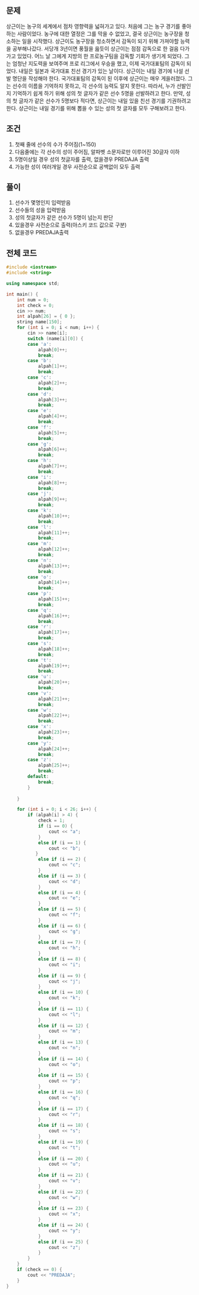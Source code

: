## 문제
상근이는 농구의 세계에서 점차 영향력을 넓혀가고 있다. 처음에 그는 농구 경기를 좋아하는 사람이었다. 농구에 대한 열정은 그를 막을 수 없었고, 결국 상근이는 농구장을 청소하는 일을 시작했다. 상근이도 농구장을 청소하면서 감독이 되기 위해 가져야할 능력을 공부해나갔다. 서당개 3년이면 풍월을 읊듯이 상근이는 점점 감독으로 한 걸음 다가가고 있었다. 어느 날 그에게 지방의 한 프로농구팀을 감독할 기회가 생기게 되었다. 그는 엄청난 지도력을 보여주며 프로 리그에서 우승을 했고, 이제 국가대표팀의 감독이 되었다.
내일은 일본과 국가대표 친선 경기가 있는 날이다. 상근이는 내일 경기에 나설 선발 명단을 작성해야 한다.
국가대표팀의 감독이 된 이후에 상근이는 매우 게을러졌다. 그는 선수의 이름을 기억하지 못하고, 각 선수의 능력도 알지 못한다. 따라서, 누가 선발인지 기억하기 쉽게 하기 위해 성의 첫 글자가 같은 선수 5명을 선발하려고 한다. 만약, 성의 첫 글자가 같은 선수가 5명보다 적다면, 상근이는 내일 있을 친선 경기를 기권하려고 한다.
상근이는 내일 경기를 위해 뽑을 수 있는 성의 첫 글자를 모두 구해보려고 한다.
## 조건
1. 첫째 줄에 선수의 수가 주어짐(1~150)
2. 다음줄에는 각 선수의 성이 주어짐, 알파벳 소문자로만 이루어진 30글자 이하
3. 5명이상일 경우 성의 첫글자를 출력, 없을경우 PREDAJA 출력
4. 가능한 성이 여러개일 경우 사전순으로 공백없이 모두 출력
## 풀이
1. 선수가 몇명인지 입력받음
2. 선수들의 성을 입력받음
3. 성의 첫글자가 같은 선수가 5명이 넘는지 판단
4. 있을경우 사전순으로 출력(아스키 코드 값으로 구분)
5. 없을경우 PREDAJA출력
## 전체 코드
```cpp
#include <iostream>
#include <string>

using namespace std;

int main() {
    int num = 0;
    int check = 0;
    cin >> num;
    int alpah[26] = { 0 };
    string name[150];
    for (int i = 0; i < num; i++) {
        cin >> name[i];
        switch (name[i][0]) {
        case 'a':
            alpah[0]++;
            break;
        case 'b':
            alpah[1]++;
            break;
        case 'c':
            alpah[2]++;
            break;
        case 'd':
            alpah[3]++;
            break;
        case 'e':
            alpah[4]++;
            break;
        case 'f':
            alpah[5]++;
            break;
        case 'g':
            alpah[6]++;
            break;
        case 'h':
            alpah[7]++;
            break;
        case 'i':
            alpah[8]++;
            break;
        case 'j':
            alpah[9]++;
            break;
        case 'k':
            alpah[10]++;
            break;
        case 'l':
            alpah[11]++;
            break;
        case 'm':
            alpah[12]++;
            break;
        case 'n':
            alpah[13]++;
            break;
        case 'o':
            alpah[14]++;
            break;
        case 'p':
            alpah[15]++;
            break;
        case 'q':
            alpah[16]++;
            break;
        case 'r':
            alpah[17]++;
            break;
        case 's':
            alpah[18]++;
            break;
        case 't':
            alpah[19]++;
            break;
        case 'u':
            alpah[20]++;
            break;
        case 'v':
            alpah[21]++;
            break;
        case 'w':
            alpah[22]++;
            break;
        case 'x':
            alpah[23]++;
            break;
        case 'y':
            alpah[24]++;
            break;
        case 'z':
            alpah[25]++;
            break;
        default:
            break;
        }
        
    }

    for (int i = 0; i < 26; i++) {
        if (alpah[i] > 4) {
            check = 1;
            if (i == 0) {
                cout << "a";
            }
            else if (i == 1) {
                cout << "b";
           }
            else if (i == 2) {
                cout << "c";
            }
            else if (i == 3) {
                cout << "d";
            }
            else if (i == 4) {
                cout << "e";
            }
            else if (i == 5) {
                cout << "f";
            }
            else if (i == 6) {
                cout << "g";
            }
            else if (i == 7) {
                cout << "h";
            }
            else if (i == 8) {
                cout << "i";
            }
            else if (i == 9) {
                cout << "j";
            }
            else if (i == 10) {
                cout << "k";
            }
            else if (i == 11) {
                cout << "l";
            }
            else if (i == 12) {
                cout << "m";
            }
            else if (i == 13) {
                cout << "n";
            }
            else if (i == 14) {
                cout << "o";
            }
            else if (i == 15) {
                cout << "p";
            }
            else if (i == 16) {
                cout << "q";
            }
            else if (i == 17) {
                cout << "r";
            }
            else if (i == 18) {
                cout << "s";
            }
            else if (i == 19) {
                cout << "t";
            }
            else if (i == 20) {
                cout << "u";
            }
            else if (i == 21) {
                cout << "v";
            }
            else if (i == 22) {
                cout << "w";
            }
            else if (i == 23) {
                cout << "x";
            }
            else if (i == 24) {
                cout << "y";
            }
            else if (i == 25) {
                cout << "z";
            }
        }
    }
    if (check == 0) {
        cout << "PREDAJA";
    }
}

```